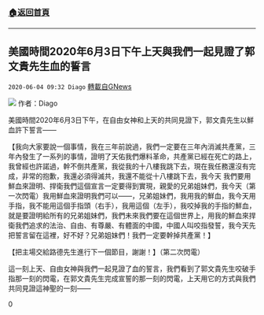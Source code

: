 ###  [:house:返回首頁](https://github.com/ourhimalayas/txt)
---

## 美國時間2020年6月3日下午上天與我們一起見證了郭文貴先生血的誓言
`2020-06-04 09:32 Diago` [轉載自GNews](https://gnews.org/zh-hant/222574/)

![](https://s3.amazonaws.com/gnews-media-offload/wp-content/uploads/2020/06/04084509/WhatsApp-Image-2020-06-04-at-8.31.33-PM_%E5%89%AF%E6%9C%AC.jpg)
作者：Diago

美國時間2020年6月3日下午，在自由女神和上天的共同見證下，郭文貴先生以鮮血許下誓言——

【我向大家要說一個事情，我在三年前說過，我們一定要在三年內消滅共產黨，三年內發生了一系列的事情，證明了天佑我們爆料革命，共產黨已經在死亡的路上，我曾經也許諾過，幹不倒共產黨，我從我的十八樓我跳下去，現在我任務還沒有完成，非常的抱歉，我還必須得滅共，我還不能從十八樓跳下去，我今天 我們要用鮮血來證明、捍衛我們這個宣言一定要得到實現，親愛的兄弟姐妹們，我今天（第一次閃電）我用鮮血來證明我們可以——，兄弟姐妹們，我用我的鮮血，我今天用手指，我不能用這個手指頭（右手），我用這個（左手），我咬掉我的手指的鮮血，就是要證明給所有的兄弟姐妹們，我們未來我們要在這個世界上，用我的鮮血來捍衛我們追求的法治、自由、有尊嚴、有體面的中國，中國人叫咬指發誓，我今天先把誓言留在這裡，好不好？兄弟姐妹們！我們一定要幹掉共產黨！】

【把主場交給路德先生進行下一個節目，謝謝！】（第二次閃電）

這一刻上天、自由女神與我們一起見證了血的誓言，我們看到了郭文貴先生咬破手指那一刻的閃電，在郭文貴先生完成宣誓的那一刻的閃電，上天用它的方式與我們共同見證這神聖的一刻——



0

